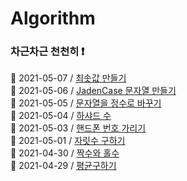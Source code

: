# Algorithm

### 차근차근 천천히 ❗️

📍 2021-05-07 / [최솟값 만들기](./Algorithm/2021-05-07.md)
<br />
📍 2021-05-06 / [JadenCase 문자열 만들기](./Algorithm/2021-05-06.md)
<br />
📍 2021-05-05 / [문자열을 정수로 바꾸기](./Algorithm/2021-05-05.md)
<br />
📍 2021-05-04 / [하샤드 수](./Algorithm/2021-05-04.md)
<br />
📍 2021-05-03 / [핸드폰 번호 가리기](./Algorithm/2021-05-03.md)
<br />
📍 2021-05-01 / [자릿수 구하기](./Algorithm/2021-05-01.md)
<br />
📍 2021-04-30 / [짝수와 홀수](./Algorithm/2021-04-30.md)
<br />
📍 2021-04-29 / [평균구하기](./Algorithm/2021-04-29.md)

